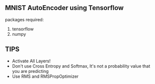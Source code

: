 ## MNIST AutoEncoder using Tensorflow
packages required:
1. tensorflow
2. numpy
## TIPS
- Activate All Layers!
- Don't use Cross Entropy and Softmax, It's not a probability value that you are predicting
- Use RMS and RMSPropOptimizer

